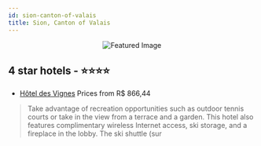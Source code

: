 ```yaml
---
id: sion-canton-of-valais
title: Sion, Canton of Valais
---
```


<center><img src="https://i.travelapi.com/hotels/5000000/4920000/4911100/4911074/3fac1faa_z.jpg" alt="Featured Image" /></center>


##  4 star hotels - ⭐️⭐️⭐️⭐️

-    [Hôtel des Vignes](https://us.hurb.com/hotels/sion/hotel-des-vignes-JNP-JP562688?cmp=18055) Prices from R$ 866,44
   > Take advantage of recreation opportunities such as outdoor tennis courts or take in the view from a terrace and a garden. This hotel also features complimentary wireless Internet access, ski storage, and a fireplace in the lobby. The ski shuttle (sur
